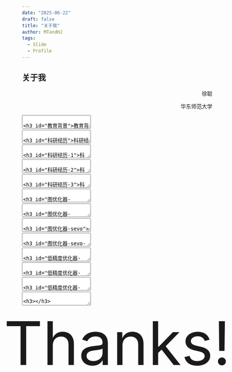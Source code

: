 ```yaml
---
date: "2025-06-22"
draft: false
title: "关于我"
author: MTandHJ
tags:
  - Slide
  - Profile
---
```


<section>
<h1> 关于我 </h1>

<div>
<p style="text-align: right"> 徐聪 </p>
<p style="text-align: right"> 华东师范大学 </p>
</div>

</section>

<!-- --------------------------------------------------------- -->

<section data-markdown>
<textarea data-template>

### 教育背景


- 2015.09| 烟台大学 $\circ$ 数学与信息科学学院 
- 2019.06| 统计学 $\circ$ 多元统计分析 $\circ$ <u>稀疏主成分分析</u>

<p style="margin-top: 2em !important"></p>

- 2019.09| 烟台大学 $\circ$ 数学与信息科学学院 
- 2022.06| 计算数学 $\circ$ 计算机视觉 $\circ$ <u>模型对抗鲁棒性</u>
- 山东省研究生优秀成果奖 $\circ$ 国家奖学金 $\circ$ 山东省优秀学位论文

<p style="margin-top: 2em !important"></p>

- 2022.09| 华东师范大学 $\circ$ 计算机科学与技术学院 
- 2026.06| 计算机应用技术 $\circ$ 机器学习 $\circ$ <u>推荐系统/优化方法</u>

</textarea>
</section>

<!-- --------------------------------------------------------- -->

<section data-markdown>
<textarea data-template>

### 科研经历
  
<div class="slide-img">
  <img src="https://raw.githubusercontent.com/MTandHJ/blog_source/master/images/20250622145301.png" 
    alt="Image" 
    style="max-width: 95%; height: auto;margin: 0 auto;"
  >
</div>

</textarea>
</section>

<!-- --------------------------------------------------------- -->

<section data-markdown>
<textarea data-template>

### 科研经历
  
<div class="slide-img">
  <img src="https://raw.githubusercontent.com/MTandHJ/blog_source/master/images/20250622145643.png" 
    alt="Image" 
    style="max-width: 95%; height: auto;margin: 0 auto;"
  >
</div>


</textarea>
</section>

<!-- --------------------------------------------------------- -->

<section data-markdown>
<textarea data-template>

### 科研经历
  

&nbsp;

<div class="slide-img">
  <img src="https://raw.githubusercontent.com/MTandHJ/blog_source/master/images/20250622150238.png" 
    alt="Image" 
    style="max-width: 100%; height: auto;margin: 0 auto;"
  >
</div>


<div class="slide-ref">
    <div style="width: 100px; height: 1px; background: black; margin-bottom: 5px;"></div>
    <p style="margin: 2px 0;">Goodfellow I. J., et al. Explaining and Harnessing Adversarial Examples. ICLR, 2015.</p>
 
</div>

</textarea>
</section>

<!-- --------------------------------------------------------- -->

<section data-markdown>
<textarea data-template>

### 科研经历
  

<div class="slide-img">
  <img src="https://raw.githubusercontent.com/MTandHJ/blog_source/master/images/20250622150730.png"
    alt="Image" 
    style="max-width: 90%; height: auto;margin: 0 auto;"
  >
</div>


</textarea>
</section>

<!-- --------------------------------------------------------- -->

<section data-markdown>
<textarea data-template>

### 图优化器: Background

$\textcircled{\small 1}$ Embedding $\xrightarrow{\text{实体 (User, Item) 的向量表示}}$ 现代推荐系统的基础


<div class="slide-img">
  <img src="https://raw.githubusercontent.com/MTandHJ/blog_source/master/images/20250619102807.png" 
  alt="Image" 
  style="max-width: 65%; height: auto;margin: 0 auto;">
</div>

</textarea>
</section>

<!-- --------------------------------------------------------- -->

<section data-markdown>
<textarea data-template>

### 图优化器: Background

$\textcircled{\small 2}$ 多元信息 $\xrightarrow{\text{交互信息, 类别相似性}}$ 潜在的结构性约束


<div class="slide-img">
  <img src="https://raw.githubusercontent.com/MTandHJ/blog_source/master/images/20250619110409.png" 
  alt="Image" 
  style="max-width: 100%; height: auto;margin: 0 auto;">
</div>

❓Embedding 学习如何高效融入这些结构性先验

</textarea>
</section>

<!-- --------------------------------------------------------- -->

<section data-markdown>
<textarea data-template>

### 图优化器: SEvo

<div class="slide-img">
  <img src="https://raw.githubusercontent.com/MTandHJ/blog_source/master/images/20250622152012.png" 
  alt="Image" 
  style="max-width: 100%; height: auto;margin: 0 auto;">
</div>

🤔 平滑性 vs. 收敛性 

🤔 如何应用到现代优化器之中

</textarea>
</section>

<!-- --------------------------------------------------------- -->

<section data-markdown>
<textarea data-template>

### 图优化器: SEvo

<div class="slide-img">
  <img src="https://raw.githubusercontent.com/MTandHJ/blog_source/master/images/20250622170316.png" 
  alt="Image" 
  style="max-width: 100%; height: auto;margin: 0 auto;">
</div>

</textarea>
</section>

<!-- --------------------------------------------------------- -->

<section data-markdown>
<textarea data-template>

### 低精度优化器: Background

↗️ 模型大小飞速增加 vs. 硬件价格居高不下

<div class="slide-img">
  <img src="https://raw.githubusercontent.com/MTandHJ/blog_source/master/images/20250312203012.png" alt="Image" style="max-width: 65%; height: auto; margin: 0 auto;">
</div>

- 解决方案: 
  - MoE, LoRA; ZeRO, FSDP; 
  - Network Quantization; <span style="color: red;">Lightweight Optimizers</span>

</textarea>
</section>


<!-- --------------------------------------------------------- -->

<section data-markdown>
<textarea data-template>

### 低精度优化器: Background
  
⚙️ Optimizer States (2x model size):

  $$
  m_{t+1} \leftarrow \beta_1 \cdot m_t + (1 - \beta_1) \cdot g, \\
  v_{t+1} \leftarrow \beta_2 \cdot v_t + (1 - \beta_2) \cdot g^2.
  $$

- DeepSeek-v3 训练框架: $g \overset{\text{BF16}}{\rightarrow} m, v \overset{\text{FP32}}{\rightarrow} \theta$

<div class="slide-img">
  <img src="https://raw.githubusercontent.com/MTandHJ/blog_source/master/images/20250312204230.png" alt="Image" style="max-width: 80%; height: auto;margin: 0 auto;">
</div>

</textarea>
</section>

<!-- --------------------------------------------------------- -->

<section data-markdown>
<textarea data-template>

### 低精度优化器: SOLO

<div class="slide-img">
  <img src="https://raw.githubusercontent.com/MTandHJ/blog_source/master/images/20250622153303.png" 
    alt="Image" 
    style="max-width: 90%; height: auto;margin: 0 auto;"
  >
</div>

❓超低精度下: <span style="color: red">sigal swamping</span> & <span style="color: red">high gradient variance</span>

✅ 定制的对数量化 & 改良的动量系数: 50GB $\xrightarrow{\text{LLaMA-7B}}$ 5GB


</textarea>
</section>

<!-- --------------------------------------------------------- -->

<section data-markdown>
<textarea data-template>

### 


</textarea>
</section>

<!-- --------------------------------------------------------- -->

<section>


<div style="
  display: flex;
  justify-content: center;
  align-items: center;
  height: 40%;
  font-size: 10rem;
">
  Thanks!
</div>

</section>